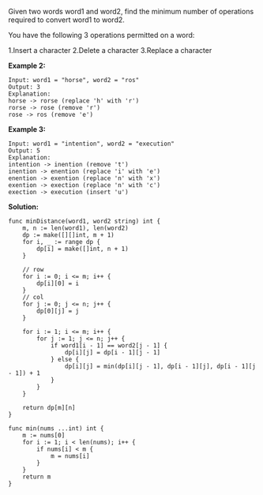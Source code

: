 Given two words word1 and word2, find the minimum number of operations required to convert word1 to word2.

You have the following 3 operations permitted on a word:

1.Insert a character
2.Delete a character
3.Replace a character

**Example 2:**

```
Input: word1 = "horse", word2 = "ros"
Output: 3
Explanation: 
horse -> rorse (replace 'h' with 'r')
rorse -> rose (remove 'r')
rose -> ros (remove 'e')
```

**Example 3:**

```
Input: word1 = "intention", word2 = "execution"
Output: 5
Explanation: 
intention -> inention (remove 't')
inention -> enention (replace 'i' with 'e')
enention -> exention (replace 'n' with 'x')
exention -> exection (replace 'n' with 'c')
exection -> execution (insert 'u')
```

**Solution:**

```golang
func minDistance(word1, word2 string) int {
	m, n := len(word1), len(word2)
	dp := make([][]int, m + 1)
	for i, _ := range dp {
		dp[i] = make([]int, n + 1)
	}
	
	// row
	for i := 0; i <= m; i++ {
		dp[i][0] = i
	}
	// col
	for j := 0; j <= n; j++ {
		dp[0][j] = j
	}

	for i := 1; i <= m; i++ {
		for j := 1; j <= n; j++ {
			if word1[i - 1] == word2[j - 1] {
				dp[i][j] = dp[i - 1][j - 1]
			} else {
				dp[i][j] = min(dp[i][j - 1], dp[i - 1][j], dp[i - 1][j - 1]) + 1
			}
		}
	}

	return dp[m][n]
}

func min(nums ...int) int {
	m := nums[0]
	for i := 1; i < len(nums); i++ {
		if nums[i] < m {
			m = nums[i]
		}
	}
	return m
}
```
